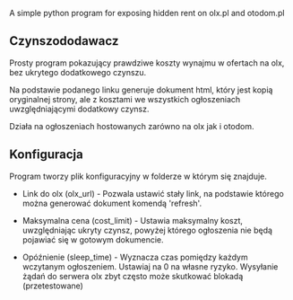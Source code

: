 A simple python program for exposing hidden rent on olx.pl and otodom.pl

## Czynszododawacz
Prosty program pokazujący prawdziwe koszty wynajmu w ofertach na olx, bez ukrytego dodatkowego czynszu.

Na podstawie podanego linku generuje dokument html, który jest kopią oryginalnej strony, ale z kosztami we wszystkich ogłoszeniach uwzględniającymi dodatkowy czynsz.

Działa na ogłoszeniach hostowanych zarówno na olx jak i otodom.

## Konfiguracja

Program tworzy plik konfiguracyjny w folderze w którym się znajduje.

- Link do olx (olx_url) - Pozwala ustawić stały link, na podstawie którego można generować dokument komendą 'refresh'.

- Maksymalna cena (cost_limit) - Ustawia maksymalny koszt, uwzględniając ukryty czynsz, powyżej którego ogłoszenia nie będą pojawiać się w gotowym dokumencie.

- Opóźnienie (sleep_time) - Wyznacza czas pomiędzy każdym wczytanym ogłoszeniem. Ustawiaj na 0 na własne ryzyko. Wysyłanie żądań do serwera olx zbyt często może skutkować blokadą (przetestowane)
